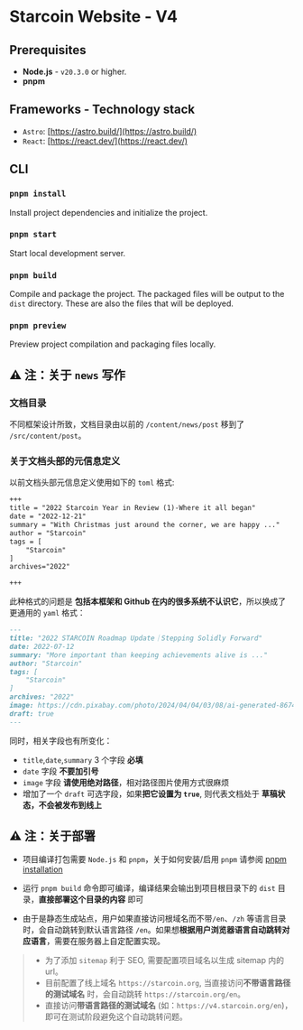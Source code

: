 # Starcoin Website - V4

## Prerequisites
- **Node.js** - `v20.3.0` or higher. 
- **pnpm**

## Frameworks - Technology stack
- `Astro`: [https://astro.build/](https://astro.build/)
- `React`: [https://react.dev/](https://react.dev/)

## CLI

### `pnpm install` 
Install project dependencies and initialize the project.

### `pnpm start`
Start local development server.

### `pnpm build`
Compile and package the project. The packaged files will be output to the `dist` directory. These are also the files that will be deployed.

### `pnpm preview`
Preview project compilation and packaging files locally.

## ⚠️ 注：关于 `news` 写作
### 文档目录
不同框架设计所致，文档目录由以前的 `/content/news/post` 移到了 `/src/content/post`。

### 关于文档头部的元信息定义
以前文档头部元信息定义使用如下的 `toml` 格式:

```markdown
+++
title = "2022 Starcoin Year in Review (1)-Where it all began"
date = "2022-12-21"
summary = "With Christmas just around the corner, we are happy ..."
author = "Starcoin"
tags = [
    "Starcoin"
]
archives="2022"

+++
```

此种格式的问题是 **包括本框架和 Github 在内的很多系统不认识它**，所以换成了更通用的 `yaml` 格式：

```markdown
---
title: "2022 STARCOIN Roadmap Update｜Stepping Solidly Forward"
date: 2022-07-12
summary: "More important than keeping achievements alive is ..."
author: "Starcoin"
tags: [
    "Starcoin"
]
archives: "2022"
image: https://cdn.pixabay.com/photo/2024/04/04/03/08/ai-generated-8674235_1280.png
draft: true
---
```

同时，相关字段也有所变化：

* `title`,`date`,`summary` 3 个字段 **必填**
* `date` 字段 **不要加引号**
* `image` 字段 **请使用绝对路径**，相对路径图片使用方式很麻烦
* 增加了一个 `draft` 可选字段，如果**把它设置为 `true`**, 则代表文档处于 **草稿状态，不会被发布到线上**


## ⚠️ 注：关于部署
- 项目编译打包需要 `Node.js` 和 `pnpm`，关于如何安装/启用 `pnpm` 请参阅 [pnpm installation](https://pnpm.io/installation)

- 运行 `pnpm build` 命令即可编译，编译结果会输出到项目根目录下的 `dist` 目录，**直接部署这个目录的内容** 即可

- 由于是静态生成站点，用户如果直接访问根域名而不带`/en`、`/zh` 等语言目录时，会自动跳转到默认语言路径 `/en`。如果想**根据用户浏览器语言自动跳转对应语言**，需要在服务器上自定配置实现。
>- 为了添加 `sitemap` 利于 SEO, 需要配置项目域名以生成 sitemap 内的 url。
>- 目前配置了线上域名 `https://starcoin.org`, 当直接访问**不带语言路径的测试域名** 时，会自动跳转 `https://starcoin.org/en`。
>- 直接访问**带语言路径的测试域名** (如：`https://v4.starcoin.org/en`)，即可在测试阶段避免这个自动跳转问题。
